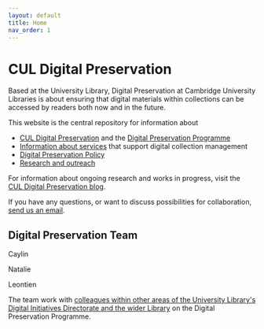 ```yaml
---
layout: default
title: Home
nav_order: 1
---
```


# CUL Digital Preservation 

Based at the University Library, Digital Preservation at Cambridge University Libraries is about ensuring that digital materials within collections can be accessed by readers both now and in the future.

This website is the central repository for information about 
* [CUL Digital Preservation](https://digitalpreservation-docs.lib.cam.ac.uk/about-cul-digital-preservation.html) and the [Digital Preservation Programme](https://digitalpreservation-docs.lib.cam.ac.uk/cul-dp-programme.html)
* [Information about services](https://digitalpreservation-docs.lib.cam.ac.uk/services.html) that support digital collection management 
* [Digital Preservation Policy](https://digitalpreservation-docs.lib.cam.ac.uk/cul-digital-preservation-policy.html) 
* [Research and outreach](https://digitalpreservation-docs.lib.cam.ac.uk/research-and-outreach.html)

For information about ongoing research and works in progress, visit the [CUL Digital Preservation blog](https://digitalpreservation-blog.lib.cam.ac.uk/).

If you have any questions, or want to discuss possibilities for collaboration, [send us an email](mailto:digitalpreservation@lib.cam.ac.uk).

## Digital Preservation Team 

Caylin 

Natalie 

Leontien 

The team work with [colleagues within other areas of the University Library's Digital Initiatives Directorate and the wider Library](https://digitalpreservation-docs.lib.cam.ac.uk/cul-dp-programme.html) on the Digital Preservation Programme. 